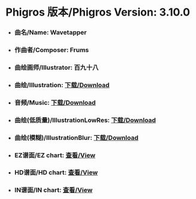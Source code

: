 
# Phigros 版本/Phigros Version:  3.10.0

- ### __曲名/Name:  Wavetapper__

- ### __作曲者/Composer:  Frums__

- ### __曲绘画师/Illustrator:  百九十八__

- ### __曲绘/Illustration:  [下载/Download](https://github.com/Po6647A/WebAssests/releases/download/3.10.0/1084.png)__

- ### __音频/Music:  [下载/Download](https://github.com/Po6647A/WebAssests/releases/download/3.10.0/1637.ogg)__

- ### __曲绘(低质量)/IllustrationLowRes:  [下载/Download](https://github.com/Po6647A/WebAssests/releases/download/3.10.0/1576.png)__

- ### __曲绘(模糊)/IllustrationBlur:  [下载/Download](https://github.com/Po6647A/WebAssests/releases/download/3.10.0/0)__


- ### __EZ谱面/EZ chart:  [查看/View](./EZ.json/index.html)__

- ### __HD谱面/HD chart:  [查看/View](./HD.json/index.html)__

- ### __IN谱面/IN chart:  [查看/View](./IN.json/index.html)__
